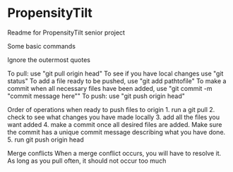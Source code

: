 # PropensityTilt

Readme for PropensityTilt senior project 

Some basic commands 

Ignore the outermost quotes <p></p>
To pull: use "git pull origin head" 
To see if you have local changes use "git status" 
To add a file ready to be pushed, use "git add pathtofile" 
To make a commit when all necessary files have been added, use "git commit -m "commit message here"" 
To push: use "git push origin head" 

Order of operations when ready to push files to origin
	1. run a git pull
	2. check to see what changes you have made locally
	3. add all the files you want added
	4. make a commit once all desired files are added. Make sure the commit has a unique commit message describing what you have done.
	5. run git push origin head
	
Merge conflicts
When a merge conflict occurs, you will have to resolve it.
As long as you pull often, it should not occur too much